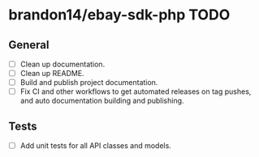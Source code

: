 # brandon14/ebay-sdk-php TODO

## General

- [ ] Clean up documentation.
- [ ] Clean up README.
- [ ] Build and publish project documentation.
- [ ] Fix CI and other workflows to get automated releases on tag pushes, and auto documentation building and
  publishing.

## Tests

- [ ] Add unit tests for all API classes and models.

